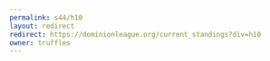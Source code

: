 ```yaml
---
permalink: s44/h10
layout: redirect
redirect: https://dominionleague.org/current_standings?div=h10
owner: truffles
---
```

